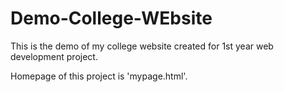 # Demo-College-WEbsite
This is the demo of my college website created for 1st year web development project.

Homepage of this project is 'mypage.html'.
